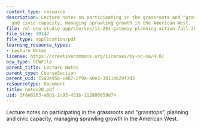 ```yaml
---
content_type: resource
description: Lecture notes on participating in the grassroots and "grasstops", planning
  and civic capacity, managing sprawling growth in the American West.
file: /ol-ocw-studio-app/courses/11-201-gateway-planning-action-fall-2007/1f8e6203e8b12c93451b112800959d74_notes20.pdf
file_size: 30147
file_type: application/pdf
learning_resource_types:
- Lecture Notes
license: https://creativecommons.org/licenses/by-nc-sa/4.0/
ocw_type: OCWFile
parent_title: Lecture Notes
parent_type: CourseSection
parent_uid: 1583e95b-c487-2f9a-a0e3-3811ab29f7d3
resourcetype: Document
title: notes20.pdf
uid: 1f8e6203-e8b1-2c93-451b-112800959d74
---
```

Lecture notes on participating in the grassroots and "grasstops", planning and civic capacity, managing sprawling growth in the American West.